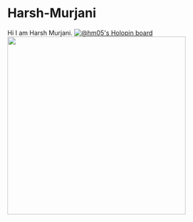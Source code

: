 # Harsh-Murjani
Hi I am Harsh Murjani.
[![@hm05's Holopin board](https://holopin.io/api/user/board?user=hm05)](https://holopin.io/@hm05)
<img src="https://github-readme-stats.vercel.app/api?username=hm05&show_icons=true&theme=ADD_THEME_HERE" width="400">
